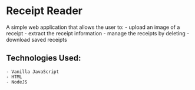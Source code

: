 # Receipt Reader

A simple web application that allows the user to:
    - upload an image of a receipt
    - extract the receipt information
    - manage the receipts by deleting
    - download saved receipts

## Technologies Used:
    - Vanilla JavaScript
    - HTML
    - NodeJS
